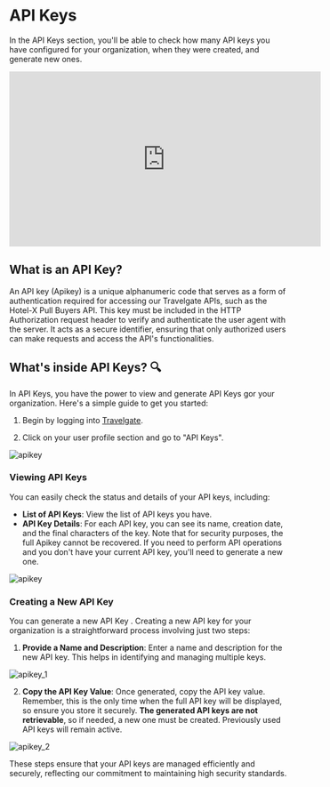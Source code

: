 ﻿---
sidebar_position: 5
---

# API Keys

In the API Keys section, you'll be able to check how many API keys you have configured for your organization, when they were created, and generate new ones.

<iframe width="560" height="315" src="https://www.youtube.com/embed/1g-NisQ2IKE?si=UDmuzve3TEkfQlq-" title="YouTube video player" frameborder="0" allow="accelerometer; autoplay; clipboard-write; encrypted-media; gyroscope; picture-in-picture; web-share" referrerpolicy="strict-origin-when-cross-origin" allowfullscreen></iframe>

## What is an API Key?

An API key (Apikey) is a unique alphanumeric code that serves as a form of authentication required for accessing our Travelgate APIs, such as the Hotel-X Pull Buyers API. This key must be included in the HTTP Authorization request header to verify and authenticate the user agent with the server. It acts as a secure identifier, ensuring that only authorized users can make requests and access the API's functionalities.


## What's inside API Keys? 🔍

In API Keys, you have the power to view and generate API Keys gor your organization. Here's a simple guide to get you started:

1. Begin by logging into [Travelgate](https://www.travelgate.com/).

2. Click on your user profile section and go to "API Keys".

![apikey](https://storage.travelgate.com/kbase/apikey_0.png)


### Viewing API Keys

You can easily check the status and details of your API keys, including:

- **List of API Keys**: View the list of API keys you have.
- **API Key Details**: For each API key, you can see its name, creation date, and the final characters of the key. Note that for security purposes, the full Apikey cannot be recovered. If you need to perform API operations and you don't have your current API key, you'll need to generate a new one.

![apikey](https://storage.travelgate.com/kbase/apikey.png)

### Creating a New API Key

You can generate a new API Key . Creating a new API key for your organization is a straightforward process involving just two steps:

1. **Provide a Name and Description**: Enter a name and description for the new API key. This helps in identifying and managing multiple keys.

![apikey_1](https://storage.travelgate.com/kbase/apikey_1.png)

2. **Copy the API Key Value**: Once generated, copy the API key value. Remember, this is the only time when the full API key will be displayed, so ensure you store it securely. **The generated API keys are not retrievable**, so if needed, a new one must be created. Previously used API keys will remain active.

![apikey_2](https://storage.travelgate.com/kbase/apikey_2.png)

These steps ensure that your API keys are managed efficiently and securely, reflecting our commitment to maintaining high security standards.